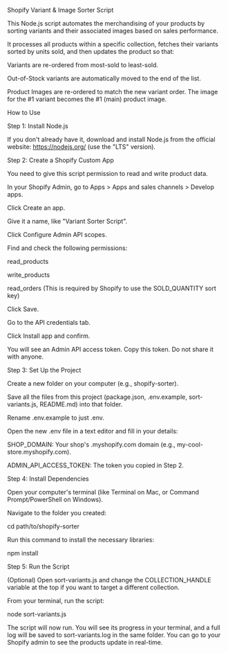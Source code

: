 Shopify Variant & Image Sorter Script

This Node.js script automates the merchandising of your products by sorting variants and their associated images based on sales performance.

It processes all products within a specific collection, fetches their variants sorted by units sold, and then updates the product so that:

Variants are re-ordered from most-sold to least-sold.

Out-of-Stock variants are automatically moved to the end of the list.

Product Images are re-ordered to match the new variant order. The image for the #1 variant becomes the #1 (main) product image.

How to Use

Step 1: Install Node.js

If you don't already have it, download and install Node.js from the official website: https://nodejs.org/ (use the "LTS" version).

Step 2: Create a Shopify Custom App

You need to give this script permission to read and write product data.

In your Shopify Admin, go to Apps > Apps and sales channels > Develop apps.

Click Create an app.

Give it a name, like "Variant Sorter Script".

Click Configure Admin API scopes.

Find and check the following permissions:

read_products

write_products

read_orders (This is required by Shopify to use the SOLD_QUANTITY sort key)

Click Save.

Go to the API credentials tab.

Click Install app and confirm.

You will see an Admin API access token. Copy this token. Do not share it with anyone.

Step 3: Set Up the Project

Create a new folder on your computer (e.g., shopify-sorter).

Save all the files from this project (package.json, .env.example, sort-variants.js, README.md) into that folder.

Rename .env.example to just .env.

Open the new .env file in a text editor and fill in your details:

SHOP_DOMAIN: Your shop's .myshopify.com domain (e.g., my-cool-store.myshopify.com).

ADMIN_API_ACCESS_TOKEN: The token you copied in Step 2.

Step 4: Install Dependencies

Open your computer's terminal (like Terminal on Mac, or Command Prompt/PowerShell on Windows).

Navigate to the folder you created:

cd path/to/shopify-sorter


Run this command to install the necessary libraries:

npm install


Step 5: Run the Script

(Optional) Open sort-variants.js and change the COLLECTION_HANDLE variable at the top if you want to target a different collection.

From your terminal, run the script:

node sort-variants.js


The script will now run. You will see its progress in your terminal, and a full log will be saved to sort-variants.log in the same folder. You can go to your Shopify admin to see the products update in real-time.